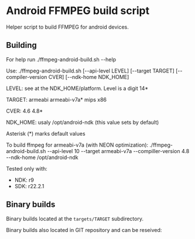 Android FFMPEG build script
===========================

Helper script to build FFMPEG for android devices.


Building
--------

For help run
  ./ffmpeg-android-build.sh --help

Use: ./ffmpeg-android-build.sh [--api-level LEVEL] [--target TARGET] [--compiler-version CVER] [--ndk-home NDK_HOME]

  LEVEL: see at the NDK_HOME/platform. Level is a digit
    14*

  TARGET:
     armeabi
     armeabi-v7a*
     mips
     x86

  CVER:
    4.6
    4.8*

  NDK_HOME: usaly /opt/android-ndk (this value sets by default)

  Asterisk (*) marks default values


To build ffmpeg for armeabi-v7a (with NEON optimization):
  ./ffmpeg-android-build.sh --api-level 10 --target armeabi-v7a --compiller-version 4.8 --ndk-home /opt/android-ndk


Tested only with:
  - NDK: r9
  - SDK: r22.2.1


Binary builds
-------------

Binary builds located at the `targets/TARGET` subdirectory.

Binary builds also located in GIT repository and can be reseived:

